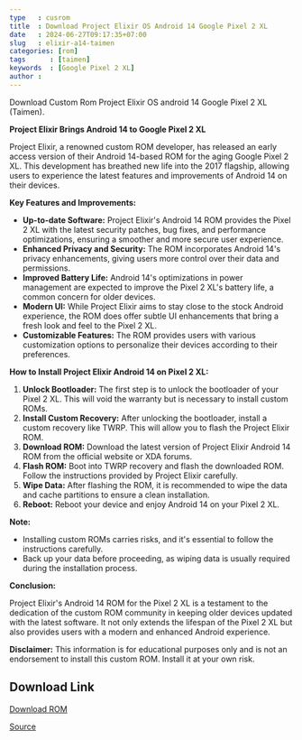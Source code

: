 ```yaml
---
type   : cusrom
title  : Download Project Elixir OS Android 14 Google Pixel 2 XL
date   : 2024-06-27T09:17:35+07:00
slug   : elixir-a14-taimen
categories: [rom]
tags      : [taimen]
keywords  : [Google Pixel 2 XL]
author :
---
```


Download Custom Rom Project Elixir OS android 14 Google Pixel 2 XL (Taimen).

**Project Elixir Brings Android 14 to Google Pixel 2 XL**

Project Elixir, a renowned custom ROM developer, has released an early access version of their Android 14-based ROM for the aging Google Pixel 2 XL. This development has breathed new life into the 2017 flagship, allowing users to experience the latest features and improvements of Android 14 on their devices.

**Key Features and Improvements:**

* **Up-to-date Software:** Project Elixir's Android 14 ROM provides the Pixel 2 XL with the latest security patches, bug fixes, and performance optimizations, ensuring a smoother and more secure user experience.
* **Enhanced Privacy and Security:** The ROM incorporates Android 14's privacy enhancements, giving users more control over their data and permissions.
* **Improved Battery Life:** Android 14's optimizations in power management are expected to improve the Pixel 2 XL's battery life, a common concern for older devices.
* **Modern UI:** While Project Elixir aims to stay close to the stock Android experience, the ROM does offer subtle UI enhancements that bring a fresh look and feel to the Pixel 2 XL.
* **Customizable Features:** The ROM provides users with various customization options to personalize their devices according to their preferences.

**How to Install Project Elixir Android 14 on Pixel 2 XL:**

1. **Unlock Bootloader:** The first step is to unlock the bootloader of your Pixel 2 XL. This will void the warranty but is necessary to install custom ROMs.
2. **Install Custom Recovery:** After unlocking the bootloader, install a custom recovery like TWRP. This will allow you to flash the Project Elixir ROM.
3. **Download ROM:** Download the latest version of Project Elixir Android 14 ROM from the official website or XDA forums.
4. **Flash ROM:** Boot into TWRP recovery and flash the downloaded ROM. Follow the instructions provided by Project Elixir carefully.
5. **Wipe Data:** After flashing the ROM, it is recommended to wipe the data and cache partitions to ensure a clean installation.
6. **Reboot:** Reboot your device and enjoy Android 14 on your Pixel 2 XL.

**Note:**

* Installing custom ROMs carries risks, and it's essential to follow the instructions carefully.
* Back up your data before proceeding, as wiping data is usually required during the installation process.

**Conclusion:**

Project Elixir's Android 14 ROM for the Pixel 2 XL is a testament to the dedication of the custom ROM community in keeping older devices updated with the latest software. It not only extends the lifespan of the Pixel 2 XL but also provides users with a modern and enhanced Android experience.

**Disclaimer:** This information is for educational purposes only and is not an endorsement to install this custom ROM. Install it at your own risk.

## Download Link
[Download ROM](https://www.pling.com/p/1978695/)

[Source](https://projectelixiros.com/download)

